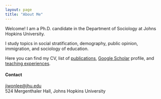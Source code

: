 ```yaml
---
layout: page
title: "About Me"
---
```


Welcome! I am a Ph.D. candidate in the Department of Sociology at Johns Hopkins University. <br>

I study topics in  social stratification, demography, public opinion, immigration, and sociology of education. 

Here you can find my CV, list of [publications](http://jiwonlee.net/research/), [Google Scholar](https://https://scholar.google.com/citations?user=nszIX_sAAAAJ&hl=en) profile, and [teaching experiences](https://jiwonlee.net/about/). 
  
  
    
    
#### Contact
<jiwonlee@jhu.edu>  
524 Mergenthaler Hall, Johns Hopkins University

